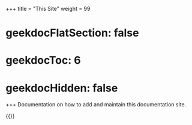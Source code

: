 +++
title  = "This Site"
weight = 99

# geekdocFlatSection: false
# geekdocToc: 6
# geekdocHidden: false
+++
Documentation on how to add and maintain this documentation site.

{{<toc-tree>}}
